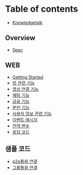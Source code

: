 # Table of contents

* [Knowledgetalk](README.md)

## Overview

* [Spec](overview/spec.md)

## WEB

* [Getting Started](web/gettingStarted.md)
* [방 관련 기능](web/room.md)
* [영상 연결 기능](web/media.md)
* [채팅 기능](web/chatting.md)
* [공유 기능](web/share.md)
* [분반 기능](web/group.md)
* [사용자 정보 관련 기능](web/userInfo.md)
* [이벤트 메시지](web/event.md)
* [전역 변수](web/variable.md)
* [응답 코드](web/code.md)

## 샘플 코드

* [p2p통화 연결]()
* [그룹통화 연결]()